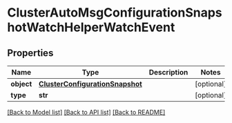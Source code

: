 # ClusterAutoMsgConfigurationSnapshotWatchHelperWatchEvent

## Properties
Name | Type | Description | Notes
------------ | ------------- | ------------- | -------------
**object** | [**ClusterConfigurationSnapshot**](ClusterConfigurationSnapshot.md) |  | [optional] 
**type** | **str** |  | [optional] 

[[Back to Model list]](../README.md#documentation-for-models) [[Back to API list]](../README.md#documentation-for-api-endpoints) [[Back to README]](../README.md)


